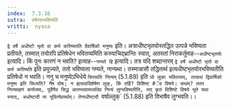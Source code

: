 ```yaml
---
index:  7.3.16
sutra:  वर्षस्याभविष्यति
vritti:  nyasa
---
```


`द्वे वर्षे अधीष्टो भृतो वा कर्म करिष्यतति दैवार्षिको मनुष्यः` इति। अत्राधीष्टभृतयोस्तद्धित उत्पन्ने भविष्यता प्रतीयते, तस्मात् तयोरपि प्रतिषेधेन भवितव्यमिति कस्याचिद्भ्रान्तिः स्यात्, अतस्तां निराकर्तुमाह--`अधीष्टभृतयोः` इत्यादि। किं पुनः कारणं न भवति? इत्याह--`गम्यते हि` इत्यादि। तत्र यदि शब्दान्तरम् `द्वे वर्षे अधीष्टो भृतो वा कर्म करिष्यति` इति प्रयुज्यते, ततो भविष्यत्ता गम्यते, नान्यथा। तस्मान्नासौ तद्धितार्थ इत्यधीष्टभृतयोरभविष्यतीति प्रतिषेधो न भवति। ननु च मनुष्येऽभिधेये `चित्तवति नित्यम्` (5.1.89) इति `ञो लुका भवितव्यम्, तत्कथं द्विवार्षिको मनुष्य इति सिध्यति? नैष दोषः; न ह्यसावदिशेषेण लुक्, किं तर्हि? विशिष्ट #ेव विषये। कथम्? ततर नित्यग्रहणं कर्त्तव्यम्, पूर्वेणैव सिद्ध आरम्भसामर्थ्यादेव नित्यं लुग्भविष्यतीति, तत् कृतं विशिष्टे विषये भूते यथा स्यात्, अधोष्टादी मा भूदित्येवमर्थम्। तेनाधीष्टादौ `वर्षाल्लुक्` (5.1.88) इति विभाषैव लुग्भवति।।

